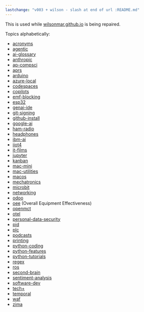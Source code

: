 ```yaml
---
lastchange: "v003 + wilson - slash at end of url :README.md"
---
```

This is used while <a target="_blank" href="https://wilsonmar.github.io/posts">wilsonmar.github.io</a> is being repaired.

Topics alphabetically:
* <a target="_blank" href="https://bomonike.github.io/acronyms">acronyms</a>
* <a target="_blank" href="https://bomonike.github.io/agentic">agentic</a>
* <a target="_blank" href="https://bomonike.github.io/ai-glossary">ai-glossary</a>
* <a target="_blank" href="https://bomonike.github.io/anthropic">anthropic</a>
* <a target="_blank" href="https://bomonike.github.io/ap-compsci">ap-compsci</a>
* <a target="_blank" href="https://bomonike.github.io/aprs">aprs</a>
* <a target="_blank" href="https://bomonike.github.io/arduino">arduino</a>
* <a target="_blank" href="https://bomonike.github.io/azure-local">azure-local</a>
* <a target="_blank" href="https://bomonike.github.io/codespaces">codespaces</a>
* <a target="_blank" href="https://bomonike.github.io/copilots">copilots</a>
* <a target="_blank" href="https://bomonike.github.io/emf-blocking">emf-blocking</a>
* <a target="_blank" href="https://bomonike.github.io/esp32">esp32</a>
* <a target="_blank" href="https://bomonike.github.io/genai-ide">genai-ide</a>
* <a target="_blank" href="https://bomonike.github.io/git-signing">git-signing</a>
* <a target="_blank" href="https://bomonike.github.io/github-install">github-install</a>
* <a target="_blank" href="https://bomonike.github.io/google-ai">google-ai</a>
* <a target="_blank" href="https://bomonike.github.io/ham-radio">ham-radio</a>
* <a target="_blank" href="https://bomonike.github.io/headphones">headphones</a>
* <a target="_blank" href="https://bomonike.github.io/ibm-ai">ibm-ai</a>
* <a target="_blank" href="https://bomonike.github.io/iiot4">iiot4</a>
* <a target="_blank" href="https://bomonike.github.io/it-films">it-films</a>
* <a target="_blank" href="https://bomonike.github.io/jupyter">jupyter</a>
* <a target="_blank" href="https://bomonike.github.io/kanban">kanban</a>
* <a target="_blank" href="https://bomonike.github.io/mac-mini">mac-mini</a>
* <a target="_blank" href="https://bomonike.github.io/mac-utilities">mac-utilities</a>
* <a target="_blank" href="https://bomonike.github.io/macos">macos</a>
* <a target="_blank" href="https://bomonike.github.io/mechatronics">mechatronics</a>
* <a target="_blank" href="https://bomonike.github.io/microbit">microbit</a>
* <a target="_blank" href="https://bomonike.github.io/networking">networking</a>
* <a target="_blank" href="https://bomonike.github.io/odoo">odoo</a>
* <a target="_blank" href="https://bomonike.github.io/oee">oee</a> (Overall Equipment Effectiveness)
* <a target="_blank" href="https://bomonike.github.io/openmct">openmct</a>
* <a target="_blank" href="https://bomonike.github.io/otel">otel</a>
* <a target="_blank" href="https://bomonike.github.io/personal-data-security">personal-data-security</a>
* <a target="_blank" href="https://bomonike.github.io/pid">pid</a>
* <a target="_blank" href="https://bomonike.github.io/plc">plc</a>
* <a target="_blank" href="https://bomonike.github.io/podcasts">podcasts</a>
* <a target="_blank" href="https://bomonike.github.io/printing">printing</a>
* <a target="_blank" href="https://bomonike.github.io/python-coding">python-coding</a>
* <a target="_blank" href="https://bomonike.github.io/python-features">python-features</a>
* <a target="_blank" href="https://bomonike.github.io/python-tutorials">python-tutorials</a>
* <a target="_blank" href="https://bomonike.github.io/regex">regex</a>
* <a target="_blank" href="https://bomonike.github.io/ros">ros</a>
* <a target="_blank" href="https://bomonike.github.io/second-brain">second-brain</a>
* <a target="_blank" href="https://bomonike.github.io/sentiment-analysis">sentiment-analysis</a>
* <a target="_blank" href="https://bomonike.github.io/software-dev">software-dev</a>
* <a target="_blank" href="https://bomonike.github.io/tech+">tech+</a>
* <a target="_blank" href="https://bomonike.github.io/temporal">temporal</a>
* <a target="_blank" href="https://bomonike.github.io/waf">waf</a>
* <a target="_blank" href="https://bomonike.github.io/zima">zima</a>